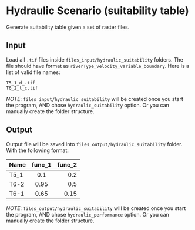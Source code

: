 # Hydraulic Scenario (suitability table)

Generate suitability table given a set of raster files.

## Input

Load all `.tif` files inside `files_input/hydraulic_suitability` folders. The file should have format as `riverType_velocity_variable_boundary`. Here is a list of valid file names:

```
T5_1_d_.tif
T6_2_t_c.tif
```

_NOTE_: `files_input/hydraulic_suitability` will be created once you start the program, AND chose `hydraulic_suitability` option. Or you can manually create the folder structure.

## Output

Output file will be saved into `files_output/hydraulic_suitability` folder. With the following format:

| Name | func_1 | func_2 |
| ---- | :----: | -----: |
| T5_1 |  0.1   |    0.2 |
| T6-2 |  0.95  |    0.5 |
| T6-1 |  0.65  |   0.15 |

_NOTE_: `files_output/hydraulic_suitability` will be created once you start the program, AND chose `hydraulic_performance` option. Or you can manually create the folder structure.
